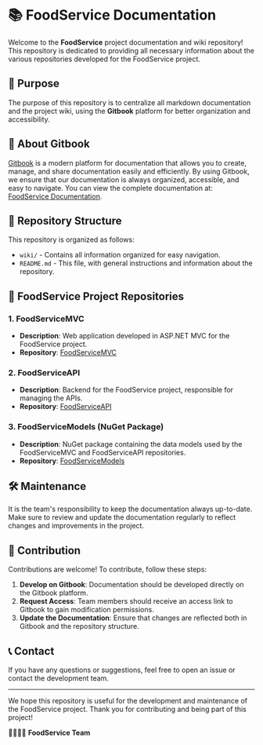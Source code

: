 # 📚 FoodService Documentation

Welcome to the **FoodService** project documentation and wiki repository! This repository is dedicated to providing all necessary information about the various repositories developed for the FoodService project.

## 🎯 Purpose

The purpose of this repository is to centralize all markdown documentation and the project wiki, using the **Gitbook** platform for better organization and accessibility.

## 📖 About Gitbook

[Gitbook](https://www.gitbook.com/) is a modern platform for documentation that allows you to create, manage, and share documentation easily and efficiently. By using Gitbook, we ensure that our documentation is always organized, accessible, and easy to navigate. You can view the complete documentation at: [FoodService Documentation](https://foodservice.gitbook.io/foodservice/).

## 📁 Repository Structure

This repository is organized as follows:

- `wiki/` - Contains all information organized for easy navigation.
- `README.md` - This file, with general instructions and information about the repository.

## 📜 FoodService Project Repositories

### 1. FoodServiceMVC
- **Description**: Web application developed in ASP.NET MVC for the FoodService project.
- **Repository**: [FoodServiceMVC](https://github.com/Org-FoodService/FoodServiceMVC)

### 2. FoodServiceAPI
- **Description**: Backend for the FoodService project, responsible for managing the APIs.
- **Repository**: [FoodServiceAPI](https://github.com/Org-FoodService/FoodServiceAPI)

### 3. FoodServiceModels (NuGet Package)
- **Description**: NuGet package containing the data models used by the FoodServiceMVC and FoodServiceAPI repositories.
- **Repository**: [FoodServiceModels](https://github.com/Org-FoodService/FoodService.Models)

## 🛠️ Maintenance

It is the team's responsibility to keep the documentation always up-to-date. Make sure to review and update the documentation regularly to reflect changes and improvements in the project.

## 📝 Contribution

Contributions are welcome! To contribute, follow these steps:

1. **Develop on Gitbook**: Documentation should be developed directly on the Gitbook platform.
2. **Request Access**: Team members should receive an access link to Gitbook to gain modification permissions.
3. **Update the Documentation**: Ensure that changes are reflected both in Gitbook and the repository structure.

## 📞 Contact

If you have any questions or suggestions, feel free to open an issue or contact the development team.

---

We hope this repository is useful for the development and maintenance of the FoodService project. Thank you for contributing and being part of this project!

👩‍💻👨‍💻 **FoodService Team**
